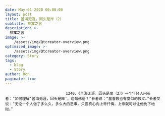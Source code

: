 ```yaml
---
date: May-01-2020 00:00:00
layout: post
title: 苦海无涯，回头是岸（2）
subtitle: 神寓之言
description: >-
  神寓之言
image: >-
    /assets/img/Qtcreator-overview.png
optimized_image: >-
    /assets/img/Qtcreator-overview.png
category: Story
tags:
  - blog
  - Story
author: Ron
paginate: true
---
```


							　　1240，《苦海无涯，回头是岸（2）》一个年轻人问长者：“如何理解‘苦海无涯，回头是岸’，这句佛语？”长者说：“基督教也有类似的教义。”长者又说：“无论一个人做了多么久，多么大的恶事，只要真心向上帝忏悔，上帝就可以让他免下地狱。”
							
							
						